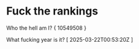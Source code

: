 # Fuck the rankings

Who the hell am I?
{ 10549508 }

What fucking year is it?
[ 2025-03-22T00:53:20Z ]
